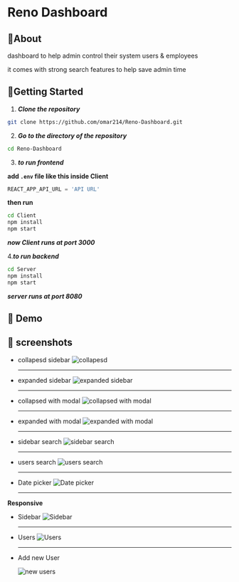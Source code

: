 # Reno Dashboard

## 🚩About<a name = "about"></a>

dashboard to help admin control their system users & employees

it comes with strong search features to help save admin time

## 🏁Getting Started <a name = "start"></a>

1. **_Clone the repository_**

```bash
git clone https://github.com/omar214/Reno-Dashboard.git
```

2. **_Go to the directory of the repository_**

```bash
cd Reno-Dashboard
```

3. **_to run frontend_**

**add `.env` file like this inside Client**

```py
REACT_APP_API_URL = 'API URL'

```

**then run**

```bash
cd Client
npm install
npm start
```

**_now Client runs at port 3000_**

4.**_to run backend_**

```bash
cd Server
npm install
npm start
```

**_server runs at port 8080_**

## 🎥 Demo<a name = "demo"></a>

<div name = "demo" align="center" width=1189>
</div>

## 🎥 screenshots<a name = "screenshots"></a>

- collapesd sidebar
  ![collapesd](./screenshots/1.png)

  <hr />

- expanded sidebar
  ![expanded sidebar](./screenshots/2.png)

  <hr />

- collapsed with modal
  ![collapsed with modal](./screenshots/3.png)

  <hr />

- expanded with modal
  ![expanded with modal](./screenshots/4.png)

  <hr />

- sidebar search
  ![sidebar search](./screenshots/5.png)

  <hr />

- users search
  ![users search](./screenshots/6.png)

  <hr />

- Date picker
  ![Date picker](./screenshots/7.png)

  <hr />

**Responsive**

- Sidebar
  ![Sidebar](./screenshots/responsive/1.png)

  <hr />

- Users
  ![Users](./screenshots/responsive/2.png)

  <hr />

- Add new User

  ![new users](./screenshots/responsive/4.png)
